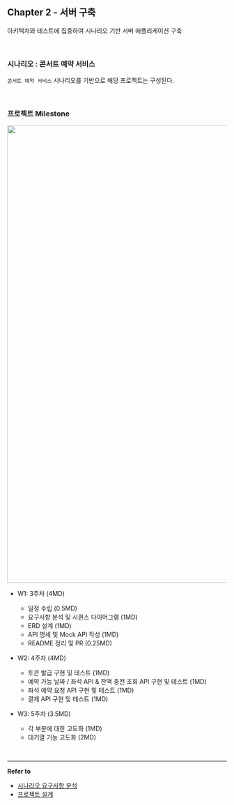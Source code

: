 ## Chapter 2 - 서버 구축

아키텍처와 테스트에 집중하여 시나리오 기반 서버 애플리케이션 구축

<br>

### 시나리오 : 콘서트 예약 서비스

`콘서트 예약 서비스` 시나리오를 기반으로 해당 프로젝트는 구성된다.

<br>

### 프로젝트 Milestone

<img src="https://github.com/user-attachments/assets/64899e18-1302-4ccc-9af9-4778bc5d2970" width="1050">

- W1: 3주차 (4MD)
  - 일정 수립 (0.5MD)
  - 요구사항 분석 및 시퀀스 다이어그램 (1MD)
  - ERD 설계 (1MD)
  - API 명세 및 Mock API 작성 (1MD)
  - README 정리 및 PR (0.25MD)


- W2: 4주차 (4MD) 
  - 토큰 발급 구현 및 테스트 (1MD)
  - 예약 가능 날짜 / 좌석 API & 잔액 충전 조회 API 구현 및 테스트 (1MD)
  - 좌석 예약 요청 API 구현 및 테스트 (1MD)
  - 결제 API 구현 및 테스트 (1MD)


- W3: 5주차 (3.5MD)
  - 각 부분에 대한 고도화 (1MD)
  - 대기열 기능 고도화 (2MD)

<br>

---

**Refer to**
- [시나리오 요구사항 분석](./docs/README_ANALYSIS.md)
- [프로젝트 설계](./docs/README_DESIGN.md)
<br>
